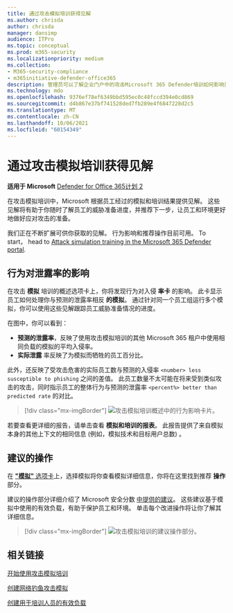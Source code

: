 ```yaml
---
title: 通过攻击模拟培训获得见解
ms.author: chrisda
author: chrisda
manager: dansimp
audience: ITPro
ms.topic: conceptual
ms.prod: m365-security
ms.localizationpriority: medium
ms.collection:
- M365-security-compliance
- m365initiative-defender-office365
description: 管理员可以了解企业门户中的攻击Microsoft 365 Defender培训如何影响员工，并可以从模拟和培训结果中获得见解。
ms.technology: mdo
ms.openlocfilehash: 9376ef78ef6349bbd595ec0c48fccd394e0cd869
ms.sourcegitcommit: d4b867e37bf741528ded7fb289e4f6847228d2c5
ms.translationtype: MT
ms.contentlocale: zh-CN
ms.lasthandoff: 10/06/2021
ms.locfileid: "60154349"
---
```

# <a name="gain-insights-through-attack-simulation-training"></a>通过攻击模拟培训获得见解

**适用于 Microsoft** [Defender for Office 365计划 2](defender-for-office-365.md)

在攻击模拟培训中，Microsoft 根据员工经过的模拟和培训结果提供见解。 这些见解将有助于你随时了解员工的威胁准备进度，并推荐下一步，让员工和环境更好地做好应对攻击的准备。

我们正在不断扩展可供你获取的见解。 行为影响和推荐操作目前可用。 To start， head to [Attack simulation training in the Microsoft 365 Defender portal](https://security.microsoft.com/attacksimulator?viewid=overview).

## <a name="behavior-impact-on-compromise-rate"></a>行为对泄露率的影响

在攻击 **模拟** 培训的概述选项卡上，你将发现行为对入侵 **率卡** 的影响。 此卡显示员工如何处理你与预测的泄露率相反 **的模拟**。 通过针对同一个员工组运行多个模拟，你可以使用这些见解跟踪员工威胁准备情况的进度。

在图中，你可以看到：

- **预测的泄露率**，反映了使用攻击模拟培训的其他 Microsoft 365 租户中使用相同负载的模拟的平均入侵率。
- **实际泄露** 率反映了为模拟而牺牲的员工百分比。

此外，还反映了受攻击危害的实际员工数与预测的入侵率 `<number> less susceptible to phishing` 之间的差值。 此员工数量不太可能在将来受到类似攻击的攻击，同时指示员工的整体行为与预测的泄露率 `<percent%> better than predicted rate` 的对比。

> [!div class="mx-imgBorder"]
> ![攻击模拟培训概述中的行为影响卡片。](../../media/attack-sim-preview-behavior-impact-card.png)

若要查看更详细的报告，请单击查看 **模拟和培训的报表**。 此报告提供了来自模拟本身的其他上下文的相同信息 (例如，模拟技术和目标用户总数) 。

## <a name="recommended-actions"></a>建议的操作

在 [**"模拟"** 选项卡](https://security.microsoft.com/attacksimulator?viewid=simulations)上，选择模拟将你查看模拟详细信息，你将在这里找到推荐 **操作** 部分。

建议的操作部分详细介绍了 Microsoft 安全分数 [中提供的建议](../defender/microsoft-secure-score.md)。 这些建议基于模拟中使用的有效负载，有助于保护员工和环境。 单击每个改进操作将让你了解其详细信息。

> [!div class="mx-imgBorder"]
> ![攻击模拟培训的建议操作部分。](../../media/attack-sim-preview-recommended-actions.png)

## <a name="related-links"></a>相关链接

[开始使用攻击模拟培训](attack-simulation-training-get-started.md)

[创建网络钓鱼攻击模拟](attack-simulation-training.md)

[创建用于培训人员的有效负载](attack-simulation-training-payloads.md)
